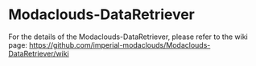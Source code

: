 Modaclouds-DataRetriever
========================
For the details of the Modaclouds-DataRetriever, please refer to the wiki page: https://github.com/imperial-modaclouds/Modaclouds-DataRetriever/wiki
